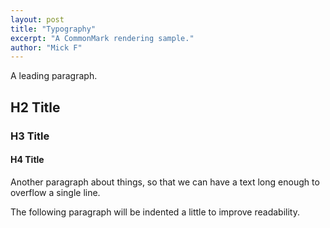 ```yaml
---
layout: post
title: "Typography"
excerpt: "A CommonMark rendering sample."
author: "Mick F"
---
```


A leading paragraph.

## H2 Title

### H3 Title

#### H4 Title

Another paragraph about things, so that we can have a text long enough to
overflow a single line.

The following paragraph will be indented a little to improve readability.
